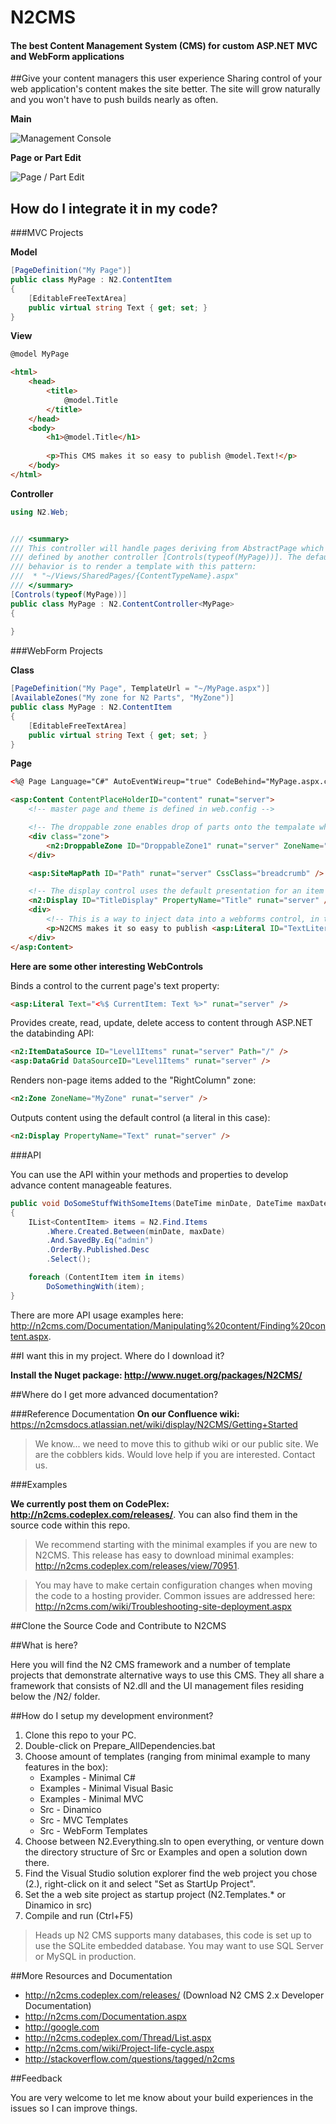 # N2CMS
#### The best Content Management System (CMS) for custom ASP.NET MVC and WebForm applications

##Give your content managers this user experience
Sharing control of your web application's content makes the site better. 
The site will grow naturally and you won't have to push builds nearly as often.

**Main**

![Management Console](https://pbs.twimg.com/media/BPziGS2CYAAqg7S.png:large)

**Page or Part Edit**

![Page / Part Edit](http://content.screencast.com/users/brianmatic/folders/Jing/media/b9c58f64-853e-4484-8dc1-317eeb2fe80b/00000003.png)

## How do I integrate it in my code?

###MVC Projects

**Model**

```csharp
[PageDefinition("My Page")]
public class MyPage : N2.ContentItem
{
	[EditableFreeTextArea]
	public virtual string Text { get; set; }
}
```

**View**

```html
@model MyPage

<html>
	<head>
		<title>
			@model.Title
		</title>
	</head>
	<body>
		<h1>@model.Title</h1>
		
		<p>This CMS makes it so easy to publish @model.Text!</p>
	</body>
</html>
```

**Controller**

```c#
using N2.Web;


/// <summary>
/// This controller will handle pages deriving from AbstractPage which are not 
/// defined by another controller [Controls(typeof(MyPage))]. The default 
/// behavior is to render a template with this pattern:
///  * "~/Views/SharedPages/{ContentTypeName}.aspx"
/// </summary>
[Controls(typeof(MyPage))]
public class MyPage : N2.ContentController<MyPage>
{
	
}
```

###WebForm Projects

**Class**

```csharp
[PageDefinition("My Page", TemplateUrl = "~/MyPage.aspx")]
[AvailableZones("My zone for N2 Parts", "MyZone")]
public class MyPage : N2.ContentItem
{
	[EditableFreeTextArea]
	public virtual string Text { get; set; }
}

```

**Page**

```html
<%@ Page Language="C#" AutoEventWireup="true" CodeBehind="MyPage.aspx.cs" Inherits="App.UI.Page" %>

<asp:Content ContentPlaceHolderID="content" runat="server">
	<!-- master page and theme is defined in web.config -->

	<!-- The droppable zone enables drop of parts onto the tempalate when in drag&drop mode -->        
    <div class="zone">
		<n2:DroppableZone ID="DroppableZone1" runat="server" ZoneName="MyZone"/>
	</div>

    <asp:SiteMapPath ID="Path" runat="server" CssClass="breadcrumb" />

    <!-- The display control uses the default presentation for an item's property, the title in this case uses header 1 -->
    <n2:Display ID="TitleDisplay" PropertyName="Title" runat="server" />
    <div>
        <!-- This is a way to inject data into a webforms control, in this case we're injecting the current page's text property -->
        <p>N2CMS makes it so easy to publish <asp:Literal ID="TextLiteral" Text="<%$ CurrentPage: Text %>" runat="server" />.</p>
    </div>
</asp:Content>
```

**Here are some other interesting WebControls**

Binds a control to the current page's text property: 
```html
<asp:Literal Text="<%$ CurrentItem: Text %>" runat="server" />
```

Provides create, read, update, delete access to content through ASP.NET the databinding API:
```html
<n2:ItemDataSource ID="Level1Items" runat="server" Path="/" />
<asp:DataGrid DataSourceID="Level1Items" runat="server" />
```

Renders non-page items added to the "RightColumn" zone:

```html
<n2:Zone ZoneName="MyZone" runat="server" />
```

Outputs content using the default control (a literal in this case):
```html
<n2:Display PropertyName="Text" runat="server" />
```

###API

You can use the API within your methods and properties to develop advance content manageable features.

```csharp
public void DoSomeStuffWithSomeItems(DateTime minDate, DateTime maxDate)
{
	IList<ContentItem> items = N2.Find.Items
		.Where.Created.Between(minDate, maxDate)
		.And.SavedBy.Eq("admin")
		.OrderBy.Published.Desc
		.Select();

	foreach (ContentItem item in items)
		DoSomethingWith(item);
}
```
There are more API usage examples here: http://n2cms.com/Documentation/Manipulating%20content/Finding%20content.aspx.

##I want this in my project.  Where do I download it?

**Install the Nuget package: http://www.nuget.org/packages/N2CMS/**

##Where do I get more advanced documentation?

###Reference Documentation
**On our Confluence wiki:** https://n2cmsdocs.atlassian.net/wiki/display/N2CMS/Getting+Started

>We know... we need to move this to github wiki or our public site.  We are the cobblers kids.  Would love help if you are interested.  Contact us.

###Examples

**We currently post them on CodePlex: http://n2cms.codeplex.com/releases/**.  You can also find them in the source code within this repo.

>We recommend starting with the minimal examples if you are new to N2CMS.  This release has easy to download minimal examples: http://n2cms.codeplex.com/releases/view/70951.

>You may have to make certain configuration changes when moving the code to a 
>hosting provider. Common issues are addressed here:
>http://n2cms.com/wiki/Troubleshooting-site-deployment.aspx

##Clone the Source Code and Contribute to N2CMS

##What is here?

Here you will find the N2 CMS framework and a number of template projects that 
demonstrate alternative ways to use this CMS. They all share a framework that 
consists of N2.dll and the UI management files residing below the /N2/ folder.

##How do I setup my development environment?

1. Clone this repo to your PC.
2. Double-click on Prepare_AllDependencies.bat
3. Choose amount of templates (ranging from minimal example to many features in the box):
	* Examples - Minimal C#
	* Examples - Minimal Visual Basic
	* Examples - Minimal MVC
	* Src - Dinamico
	* Src - MVC Templates
	* Src - WebForm Templates
4. Choose between N2.Everything.sln to open everything, or venture down the 
   directory structure of Src or Examples and open a solution down there.
5. Find the Visual Studio solution explorer find the web project you chose (2.), 
   right-click on it and select "Set as StartUp Project".
6. Set the a web site project as startup project (N2.Templates.* or Dinamico in src)
7. Compile and run (Ctrl+F5)


> Heads up
> N2 CMS supports many databases, this code is set up to use the SQLite embedded 
database. You may want to use SQL Server or MySQL in production.

##More Resources and Documentation

* http://n2cms.codeplex.com/releases/ (Download N2 CMS 2.x Developer Documentation)
* http://n2cms.com/Documentation.aspx
* http://google.com
* http://n2cms.codeplex.com/Thread/List.aspx
* http://n2cms.com/wiki/Project-life-cycle.aspx
* http://stackoverflow.com/questions/tagged/n2cms


##Feedback

You are very welcome to let me know about your build experiences in the 
issues so I can improve things.
